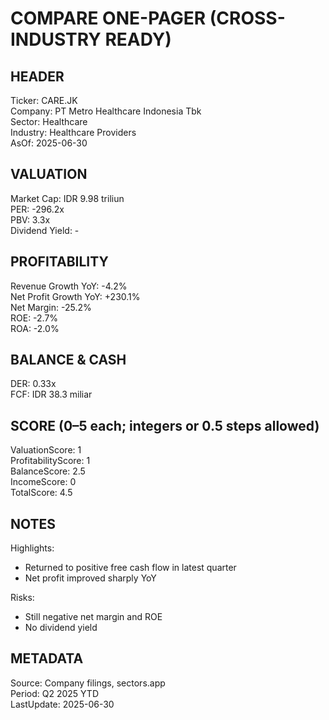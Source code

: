 # COMPARE ONE-PAGER (CROSS-INDUSTRY READY)

## HEADER
Ticker: CARE.JK  
Company: PT Metro Healthcare Indonesia Tbk  
Sector: Healthcare  
Industry: Healthcare Providers  
AsOf: 2025-06-30

## VALUATION
Market Cap: IDR 9.98 triliun  
PER: -296.2x  
PBV: 3.3x  
Dividend Yield: -

## PROFITABILITY
Revenue Growth YoY: -4.2%  
Net Profit Growth YoY: +230.1%  
Net Margin: -25.2%  
ROE: -2.7%  
ROA: -2.0%

## BALANCE & CASH
DER: 0.33x  
FCF: IDR 38.3 miliar

## SCORE (0–5 each; integers or 0.5 steps allowed)
ValuationScore: 1  
ProfitabilityScore: 1  
BalanceScore: 2.5  
IncomeScore: 0  
TotalScore: 4.5

## NOTES
Highlights:
- Returned to positive free cash flow in latest quarter
- Net profit improved sharply YoY

Risks:
- Still negative net margin and ROE
- No dividend yield

## METADATA
Source: Company filings, sectors.app  
Period: Q2 2025 YTD  
LastUpdate: 2025-06-30